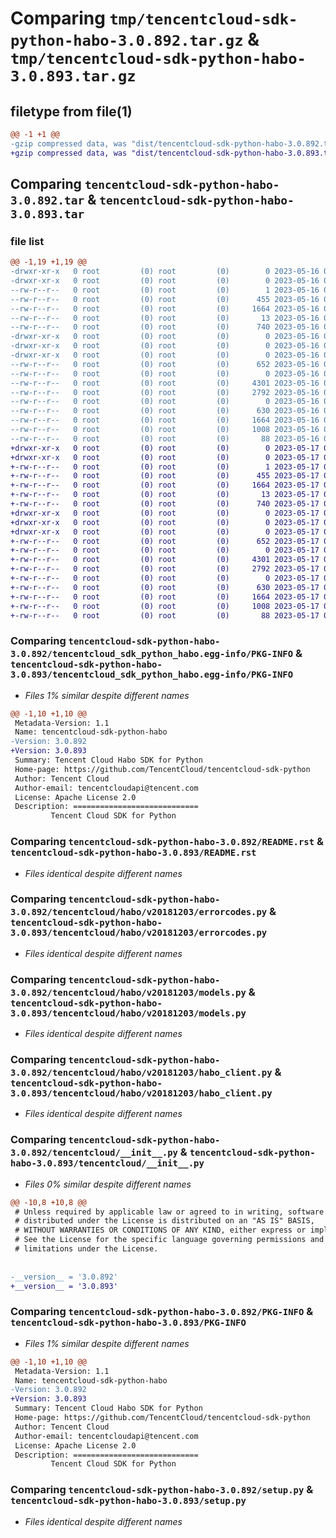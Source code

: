 # Comparing `tmp/tencentcloud-sdk-python-habo-3.0.892.tar.gz` & `tmp/tencentcloud-sdk-python-habo-3.0.893.tar.gz`

## filetype from file(1)

```diff
@@ -1 +1 @@
-gzip compressed data, was "dist/tencentcloud-sdk-python-habo-3.0.892.tar", last modified: Tue May 16 00:37:52 2023, max compression
+gzip compressed data, was "dist/tencentcloud-sdk-python-habo-3.0.893.tar", last modified: Wed May 17 03:32:31 2023, max compression
```

## Comparing `tencentcloud-sdk-python-habo-3.0.892.tar` & `tencentcloud-sdk-python-habo-3.0.893.tar`

### file list

```diff
@@ -1,19 +1,19 @@
-drwxr-xr-x   0 root         (0) root         (0)        0 2023-05-16 00:37:52.000000 tencentcloud-sdk-python-habo-3.0.892/
-drwxr-xr-x   0 root         (0) root         (0)        0 2023-05-16 00:37:52.000000 tencentcloud-sdk-python-habo-3.0.892/tencentcloud_sdk_python_habo.egg-info/
--rw-r--r--   0 root         (0) root         (0)        1 2023-05-16 00:37:52.000000 tencentcloud-sdk-python-habo-3.0.892/tencentcloud_sdk_python_habo.egg-info/dependency_links.txt
--rw-r--r--   0 root         (0) root         (0)      455 2023-05-16 00:37:52.000000 tencentcloud-sdk-python-habo-3.0.892/tencentcloud_sdk_python_habo.egg-info/SOURCES.txt
--rw-r--r--   0 root         (0) root         (0)     1664 2023-05-16 00:37:52.000000 tencentcloud-sdk-python-habo-3.0.892/tencentcloud_sdk_python_habo.egg-info/PKG-INFO
--rw-r--r--   0 root         (0) root         (0)       13 2023-05-16 00:37:52.000000 tencentcloud-sdk-python-habo-3.0.892/tencentcloud_sdk_python_habo.egg-info/top_level.txt
--rw-r--r--   0 root         (0) root         (0)      740 2023-05-16 00:37:52.000000 tencentcloud-sdk-python-habo-3.0.892/README.rst
-drwxr-xr-x   0 root         (0) root         (0)        0 2023-05-16 00:37:52.000000 tencentcloud-sdk-python-habo-3.0.892/tencentcloud/
-drwxr-xr-x   0 root         (0) root         (0)        0 2023-05-16 00:37:52.000000 tencentcloud-sdk-python-habo-3.0.892/tencentcloud/habo/
-drwxr-xr-x   0 root         (0) root         (0)        0 2023-05-16 00:37:52.000000 tencentcloud-sdk-python-habo-3.0.892/tencentcloud/habo/v20181203/
--rw-r--r--   0 root         (0) root         (0)      652 2023-05-16 00:37:52.000000 tencentcloud-sdk-python-habo-3.0.892/tencentcloud/habo/v20181203/errorcodes.py
--rw-r--r--   0 root         (0) root         (0)        0 2023-05-16 00:37:52.000000 tencentcloud-sdk-python-habo-3.0.892/tencentcloud/habo/v20181203/__init__.py
--rw-r--r--   0 root         (0) root         (0)     4301 2023-05-16 00:37:52.000000 tencentcloud-sdk-python-habo-3.0.892/tencentcloud/habo/v20181203/models.py
--rw-r--r--   0 root         (0) root         (0)     2792 2023-05-16 00:37:52.000000 tencentcloud-sdk-python-habo-3.0.892/tencentcloud/habo/v20181203/habo_client.py
--rw-r--r--   0 root         (0) root         (0)        0 2023-05-16 00:37:52.000000 tencentcloud-sdk-python-habo-3.0.892/tencentcloud/habo/__init__.py
--rw-r--r--   0 root         (0) root         (0)      630 2023-05-16 00:37:52.000000 tencentcloud-sdk-python-habo-3.0.892/tencentcloud/__init__.py
--rw-r--r--   0 root         (0) root         (0)     1664 2023-05-16 00:37:52.000000 tencentcloud-sdk-python-habo-3.0.892/PKG-INFO
--rw-r--r--   0 root         (0) root         (0)     1008 2023-05-16 00:37:52.000000 tencentcloud-sdk-python-habo-3.0.892/setup.py
--rw-r--r--   0 root         (0) root         (0)       88 2023-05-16 00:37:52.000000 tencentcloud-sdk-python-habo-3.0.892/setup.cfg
+drwxr-xr-x   0 root         (0) root         (0)        0 2023-05-17 03:32:31.000000 tencentcloud-sdk-python-habo-3.0.893/
+drwxr-xr-x   0 root         (0) root         (0)        0 2023-05-17 03:32:31.000000 tencentcloud-sdk-python-habo-3.0.893/tencentcloud_sdk_python_habo.egg-info/
+-rw-r--r--   0 root         (0) root         (0)        1 2023-05-17 03:32:31.000000 tencentcloud-sdk-python-habo-3.0.893/tencentcloud_sdk_python_habo.egg-info/dependency_links.txt
+-rw-r--r--   0 root         (0) root         (0)      455 2023-05-17 03:32:31.000000 tencentcloud-sdk-python-habo-3.0.893/tencentcloud_sdk_python_habo.egg-info/SOURCES.txt
+-rw-r--r--   0 root         (0) root         (0)     1664 2023-05-17 03:32:31.000000 tencentcloud-sdk-python-habo-3.0.893/tencentcloud_sdk_python_habo.egg-info/PKG-INFO
+-rw-r--r--   0 root         (0) root         (0)       13 2023-05-17 03:32:31.000000 tencentcloud-sdk-python-habo-3.0.893/tencentcloud_sdk_python_habo.egg-info/top_level.txt
+-rw-r--r--   0 root         (0) root         (0)      740 2023-05-17 03:32:31.000000 tencentcloud-sdk-python-habo-3.0.893/README.rst
+drwxr-xr-x   0 root         (0) root         (0)        0 2023-05-17 03:32:31.000000 tencentcloud-sdk-python-habo-3.0.893/tencentcloud/
+drwxr-xr-x   0 root         (0) root         (0)        0 2023-05-17 03:32:31.000000 tencentcloud-sdk-python-habo-3.0.893/tencentcloud/habo/
+drwxr-xr-x   0 root         (0) root         (0)        0 2023-05-17 03:32:31.000000 tencentcloud-sdk-python-habo-3.0.893/tencentcloud/habo/v20181203/
+-rw-r--r--   0 root         (0) root         (0)      652 2023-05-17 03:32:31.000000 tencentcloud-sdk-python-habo-3.0.893/tencentcloud/habo/v20181203/errorcodes.py
+-rw-r--r--   0 root         (0) root         (0)        0 2023-05-17 03:32:31.000000 tencentcloud-sdk-python-habo-3.0.893/tencentcloud/habo/v20181203/__init__.py
+-rw-r--r--   0 root         (0) root         (0)     4301 2023-05-17 03:32:31.000000 tencentcloud-sdk-python-habo-3.0.893/tencentcloud/habo/v20181203/models.py
+-rw-r--r--   0 root         (0) root         (0)     2792 2023-05-17 03:32:31.000000 tencentcloud-sdk-python-habo-3.0.893/tencentcloud/habo/v20181203/habo_client.py
+-rw-r--r--   0 root         (0) root         (0)        0 2023-05-17 03:32:31.000000 tencentcloud-sdk-python-habo-3.0.893/tencentcloud/habo/__init__.py
+-rw-r--r--   0 root         (0) root         (0)      630 2023-05-17 03:32:31.000000 tencentcloud-sdk-python-habo-3.0.893/tencentcloud/__init__.py
+-rw-r--r--   0 root         (0) root         (0)     1664 2023-05-17 03:32:31.000000 tencentcloud-sdk-python-habo-3.0.893/PKG-INFO
+-rw-r--r--   0 root         (0) root         (0)     1008 2023-05-17 03:32:31.000000 tencentcloud-sdk-python-habo-3.0.893/setup.py
+-rw-r--r--   0 root         (0) root         (0)       88 2023-05-17 03:32:31.000000 tencentcloud-sdk-python-habo-3.0.893/setup.cfg
```

### Comparing `tencentcloud-sdk-python-habo-3.0.892/tencentcloud_sdk_python_habo.egg-info/PKG-INFO` & `tencentcloud-sdk-python-habo-3.0.893/tencentcloud_sdk_python_habo.egg-info/PKG-INFO`

 * *Files 1% similar despite different names*

```diff
@@ -1,10 +1,10 @@
 Metadata-Version: 1.1
 Name: tencentcloud-sdk-python-habo
-Version: 3.0.892
+Version: 3.0.893
 Summary: Tencent Cloud Habo SDK for Python
 Home-page: https://github.com/TencentCloud/tencentcloud-sdk-python
 Author: Tencent Cloud
 Author-email: tencentcloudapi@tencent.com
 License: Apache License 2.0
 Description: ============================
         Tencent Cloud SDK for Python
```

### Comparing `tencentcloud-sdk-python-habo-3.0.892/README.rst` & `tencentcloud-sdk-python-habo-3.0.893/README.rst`

 * *Files identical despite different names*

### Comparing `tencentcloud-sdk-python-habo-3.0.892/tencentcloud/habo/v20181203/errorcodes.py` & `tencentcloud-sdk-python-habo-3.0.893/tencentcloud/habo/v20181203/errorcodes.py`

 * *Files identical despite different names*

### Comparing `tencentcloud-sdk-python-habo-3.0.892/tencentcloud/habo/v20181203/models.py` & `tencentcloud-sdk-python-habo-3.0.893/tencentcloud/habo/v20181203/models.py`

 * *Files identical despite different names*

### Comparing `tencentcloud-sdk-python-habo-3.0.892/tencentcloud/habo/v20181203/habo_client.py` & `tencentcloud-sdk-python-habo-3.0.893/tencentcloud/habo/v20181203/habo_client.py`

 * *Files identical despite different names*

### Comparing `tencentcloud-sdk-python-habo-3.0.892/tencentcloud/__init__.py` & `tencentcloud-sdk-python-habo-3.0.893/tencentcloud/__init__.py`

 * *Files 0% similar despite different names*

```diff
@@ -10,8 +10,8 @@
 # Unless required by applicable law or agreed to in writing, software
 # distributed under the License is distributed on an "AS IS" BASIS,
 # WITHOUT WARRANTIES OR CONDITIONS OF ANY KIND, either express or implied.
 # See the License for the specific language governing permissions and
 # limitations under the License.
 
 
-__version__ = '3.0.892'
+__version__ = '3.0.893'
```

### Comparing `tencentcloud-sdk-python-habo-3.0.892/PKG-INFO` & `tencentcloud-sdk-python-habo-3.0.893/PKG-INFO`

 * *Files 1% similar despite different names*

```diff
@@ -1,10 +1,10 @@
 Metadata-Version: 1.1
 Name: tencentcloud-sdk-python-habo
-Version: 3.0.892
+Version: 3.0.893
 Summary: Tencent Cloud Habo SDK for Python
 Home-page: https://github.com/TencentCloud/tencentcloud-sdk-python
 Author: Tencent Cloud
 Author-email: tencentcloudapi@tencent.com
 License: Apache License 2.0
 Description: ============================
         Tencent Cloud SDK for Python
```

### Comparing `tencentcloud-sdk-python-habo-3.0.892/setup.py` & `tencentcloud-sdk-python-habo-3.0.893/setup.py`

 * *Files identical despite different names*

